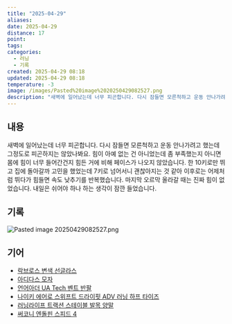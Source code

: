 ```yaml
---
title: "2025-04-29"
aliases:
date: 2025-04-29
distance: 17
point:
tags:
categories:
  - 러닝
  - 기록
created: 2025-04-29 08:18
updated: 2025-04-29 08:18
temperature: -3
image: /images/Pasted%20image%2020250429082527.png
description: "새벽에 일어났는데 너무 피곤합니다. 다시 잠들면 모른척하고 운동 안나가려고 했는데 그정도로 피곤하지는 않았나봐요. 힘이 아예 없는 건 아니었는데 좀 부족했는지 아니면 몸에 힘이 너무 들어간건지 힘든 거에 비해 페이스가 나오지 않았습니다. 한 10키로만 뛰고 집에 돌아갈까 고민을 했었는데"
---
```

## 내용
새벽에 일어났는데 너무 피곤합니다. 다시 잠들면 모른척하고 운동 안나가려고 했는데 그정도로 피곤하지는 않았나봐요.
힘이 아예 없는 건 아니었는데 좀 부족했는지 아니면 몸에 힘이 너무 들어간건지 힘든 거에 비해 페이스가 나오지 않았습니다. 한 10키로만 뛰고 집에 돌아갈까 고민을 했었는데 7키로 넘어서니 괜찮아지는 것 같아 이후로는 어제처럼 뛰다가 힘들면 속도 낮추기를 반복했습니다. 
마지막 오르막 올라갈 때는 진짜 힘이 없었습니다. 내일은 쉬어야 하나 하는 생각이 잠깐 들었습니다.
## 기록
![Pasted image 20250429082527.png](/images/Pasted%20image%2020250429082527.png)
## 기어
- [락브로스 변색 선글라스](/posts/락브로스-변색-선글라스)
- [아디다스 모자](/posts/아디다스-모자)
- [언어아더 UA Tech 벤트 반팔](/posts/언어아더-ua-tech-벤트-반팔)
- [나이키 에어로 스위프트 드라이핏 ADV 러닝 하프 타이즈](/posts/나이키-에어로-스위프트-드라이핏-adv-러닝-하프-타이즈)
- [러닝라이프 트랙션 스테이블 발목 양말](/posts/러닝라이프-트랙션-스테이블-발목-양말)
- [써코니 엔돌핀 스피드 4](/posts/써코니-엔돌핀-스피드-4)
